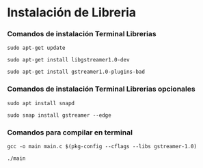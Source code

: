 # Instalación de Libreria

### Comandos de instalación Terminal Librerias

``` sudo apt-get update ```

```sudo apt-get install libgstreamer1.0-dev```

```sudo apt-get install gstreamer1.0-plugins-bad```


### Comandos de instalación Terminal Librerias opcionales

```sudo apt install snapd```

```sudo snap install gstreamer --edge```

### Comandos para compilar en terminal

```gcc -o main main.c $(pkg-config --cflags --libs gstreamer-1.0)```

```./main```